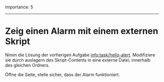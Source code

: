 importance: 5

---

# Zeig einen Alarm mit einem externen Skript

Nimm die Lösung der vorherigen Aufgabe <info:task/hello-alert>. Modifiziere sie durch auslagern des Skript-Contents in eine externe Datei, innerhalb des gleichen Ordners.

Öffne die Seite, stelle sicher, dass der Alarm funktioniert.
